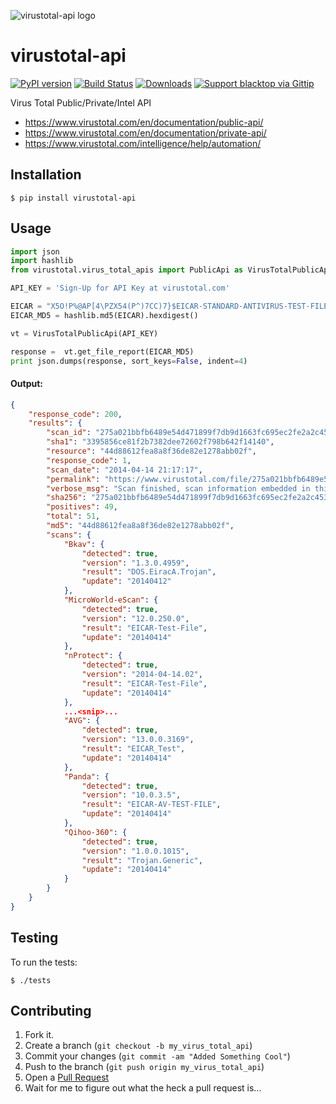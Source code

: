 ![virustotal-api logo](https://raw.githubusercontent.com/blacktop/virustotal-api/master/doc/logo.png)

virustotal-api
==============

[![PyPI version](https://badge.fury.io/py/virustotal-api.svg)](http://badge.fury.io/py/virustotal-api) [![Build Status](https://travis-ci.org/blacktop/virustotal-api.svg?branch=master)](https://travis-ci.org/blacktop/virustotal-api) [![Downloads](https://pypip.in/download/virustotal-api/badge.png)](https://pypi.python.org/pypi/virustotal-api/) [![Support blacktop via Gittip](http://img.shields.io/gittip/blacktop.svg)](https://www.gittip.com/blacktop/)

Virus Total Public/Private/Intel API

- https://www.virustotal.com/en/documentation/public-api/
- https://www.virustotal.com/en/documentation/private-api/
- https://www.virustotal.com/intelligence/help/automation/

Installation
-----------

    $ pip install virustotal-api


Usage
-----
```python
import json
import hashlib
from virustotal.virus_total_apis import PublicApi as VirusTotalPublicApi

API_KEY = 'Sign-Up for API Key at virustotal.com'

EICAR = "X5O!P%@AP[4\PZX54(P^)7CC)7}$EICAR-STANDARD-ANTIVIRUS-TEST-FILE!$H+H*"
EICAR_MD5 = hashlib.md5(EICAR).hexdigest()

vt = VirusTotalPublicApi(API_KEY)

response =  vt.get_file_report(EICAR_MD5)
print json.dumps(response, sort_keys=False, indent=4)
```

#### Output:
```json
{
    "response_code": 200,
    "results": {
        "scan_id": "275a021bbfb6489e54d471899f7db9d1663fc695ec2fe2a2c4538aabf651fd0f-1397510237",
        "sha1": "3395856ce81f2b7382dee72602f798b642f14140",
        "resource": "44d88612fea8a8f36de82e1278abb02f",
        "response_code": 1,
        "scan_date": "2014-04-14 21:17:17",
        "permalink": "https://www.virustotal.com/file/275a021bbfb6489e54d471899f7db9d1663fc695ec2fe2a2c4538aabf651fd0f/analysis/1397510237/",
        "verbose_msg": "Scan finished, scan information embedded in this object",
        "sha256": "275a021bbfb6489e54d471899f7db9d1663fc695ec2fe2a2c4538aabf651fd0f",
        "positives": 49,
        "total": 51,
        "md5": "44d88612fea8a8f36de82e1278abb02f",
        "scans": {
            "Bkav": {
                "detected": true,
                "version": "1.3.0.4959",
                "result": "DOS.EiracA.Trojan",
                "update": "20140412"
            },
            "MicroWorld-eScan": {
                "detected": true,
                "version": "12.0.250.0",
                "result": "EICAR-Test-File",
                "update": "20140414"
            },
            "nProtect": {
                "detected": true,
                "version": "2014-04-14.02",
                "result": "EICAR-Test-File",
                "update": "20140414"
            },
            ...<snip>...
            "AVG": {
                "detected": true,
                "version": "13.0.0.3169",
                "result": "EICAR_Test",
                "update": "20140414"
            },
            "Panda": {
                "detected": true,
                "version": "10.0.3.5",
                "result": "EICAR-AV-TEST-FILE",
                "update": "20140414"
            },
            "Qihoo-360": {
                "detected": true,
                "version": "1.0.0.1015",
                "result": "Trojan.Generic",
                "update": "20140414"
            }
        }
    }
}
```

Testing
-------

To run the tests:

    $ ./tests

Contributing
------------

1. Fork it.
2. Create a branch (`git checkout -b my_virus_total_api`)
3. Commit your changes (`git commit -am "Added Something Cool"`)
4. Push to the branch (`git push origin my_virus_total_api`)
5. Open a [Pull Request](https://github.com/blacktop/virustotal-api/pulls)
6. Wait for me to figure out what the heck a pull request is...
